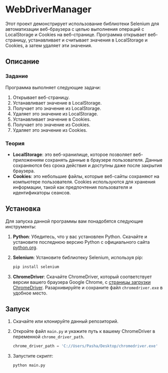 # WebDriverManager

Этот проект демонстрирует использование библиотеки Selenium для автоматизации веб-браузера с целью выполнения операций с LocalStorage и Cookies на веб-странице. Программа открывает веб-страницу, устанавливает и считывает значения в LocalStorage и Cookies, а затем удаляет эти значения.

## Описание

### Задание

Программа выполняет следующие задачи:
1. Открывает веб-страницу.
2. Устанавливает значение в LocalStorage.
3. Получает это значение из LocalStorage.
4. Удаляет это значение из LocalStorage.
5. Устанавливает значение в Cookies.
6. Получает это значение из Cookies.
7. Удаляет это значение из Cookies.

### Теория

- **LocalStorage**: это веб-хранилище, которое позволяет веб-приложениям сохранять данные в браузере пользователя. Данные сохраняются без срока действия и доступны даже после закрытия браузера.
- **Cookies**: это небольшие файлы, которые веб-сайты сохраняют на компьютере пользователя. Cookies используются для хранения информации, такой как предпочтения пользователя и идентификаторы сеансов.

## Установка

Для запуска данной программы вам понадобятся следующие инструменты:

1. **Python**: Убедитесь, что у вас установлен Python. Скачайте и установите последнюю версию Python с официального сайта [python.org](https://www.python.org/).

2. **Selenium**: Установите библиотеку Selenium, используя pip:
    ```sh
    pip install selenium
    ```

3. **ChromeDriver**: Скачайте ChromeDriver, который соответствует версии вашего браузера Google Chrome, с [страницы загрузки ChromeDriver](https://getwebdriver.com/chromedriver). Разархивируйте и сохраните файл `chromedriver.exe` в удобное место.

## Запуск

1. Скачайте или клонируйте данный репозиторий.

2. Откройте файл `main.py` и укажите путь к вашему ChromeDriver в переменной `chrome_driver_path`.

    ```python
    chrome_driver_path = 'C://Users/Pasha/Desktop/chromedriver.exe'
    ```

3. Запустите скрипт:

    ```sh
    python main.py
    ```
